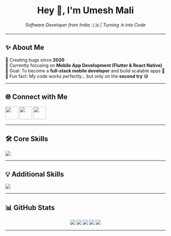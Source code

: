 <h1 align="center">Hey 👋, I'm Umesh Mali</h1>

<p align="center">
  <em>Software Developer from India 🇮🇳 | Turning ☕ into Code</em>
</p>

---

## ✨ About Me  

🐞 Creating bugs since **2020**  
📱 Currently focusing on **Mobile App Development (Flutter & React Native)**  
🎯 Goal: To become a **full-stack mobile developer** and build scalable apps 🚀  
🎲 Fun fact: My code works perfectly... but only on the **second try** 😅  

---

## 🌐 Connect with Me  

<p align="left">
  <a href="https://linkedin.com/in/umesh-mali-08461427a"><img src="https://skillicons.dev/icons?i=linkedin" height="40"/></a>
  <a href="https://instagram.com/umeshhhmali09"><img src="https://skillicons.dev/icons?i=instagram" height="40"/></a>
  <a href="https://x.com/Umeshmali412882"><img src="https://skillicons.dev/icons?i=twitter" height="40"/></a>
  <!-- <a href="https://x.com/Umeshmali412882"><img src="HackerRank.svg" height="40" style="border-radius:50%;"/></a>
  <a href="https://x.com/Umeshmali412882"><img src="LeetCode-square.svg" height="40" style="border-radius:20px;"/></a> -->
</p>

---

## 🛠️ Core Skills  

<p align="left">
  <img src="https://skillicons.dev/icons?i=flutter,dart,react,js,ts,firebase,nodejs,express,mongodb,tailwind" />
</p>

---

## 💡 Additional Skills  

<p align="left">
  <img src="https://skillicons.dev/icons?i=java,kotlin,c,cpp,mysql,html,css,figma,canva,powerbi" />
</p>

---

## 📊 GitHub Stats  

<p align="center">
  <img src="https://github-profile-summary-cards.vercel.app/api/cards/profile-details?username=Umeshhhmali&theme=dark" />
  <img src="https://github-profile-summary-cards.vercel.app/api/cards/most-commit-language?username=Umeshhhmali&theme=dark" />
  <img src="https://github-profile-summary-cards.vercel.app/api/cards/repos-per-language?username=Umeshhhmali&theme=dark" />
  <img src="https://github-profile-summary-cards.vercel.app/api/cards/stats?username=Umeshhhmali&theme=dark" />
  <img src="https://github-profile-summary-cards.vercel.app/api/cards/productive-time?username=Umeshhhmali&theme=dark" />
</p>

---
